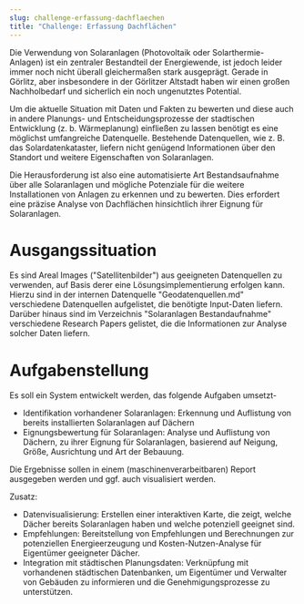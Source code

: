 ```yaml
---
slug: challenge-erfassung-dachflaechen
title: "Challenge: Erfassung Dachflächen"
---
```


Die Verwendung von Solaranlagen (Photovoltaik oder Solarthermie-Anlagen) ist ein zentraler Bestandteil der Energiewende, ist jedoch leider immer noch nicht überall gleichermaßen stark ausgeprägt. Gerade in Görlitz, aber insbesondere in der Görlitzer Altstadt haben wir einen großen Nachholbedarf und sicherlich ein noch ungenutztes Potential.

Um die aktuelle Situation mit Daten und Fakten zu bewerten und diese auch in andere Planungs- und Entscheidungsprozesse der stadtischen Entwicklung (z. b. Wärmeplanung) einfließen zu lassen benötigt es eine möglichst umfangreiche Datenquelle. Bestehende Datenquellen, wie z. B. das Solardatenkataster, liefern nicht genügend Informationen über den Standort und weitere Eigenschaften von Solaranlagen.

Die Herausforderung ist also eine automatisierte Art Bestandsaufnahme über alle Solaranlagen und mögliche Potenziale für die weitere Installationen von Anlagen zu erkennen und zu bewerten. Dies erfordert eine präzise Analyse von Dachflächen hinsichtlich ihrer Eignung für Solaranlagen.

# Ausgangssituation

Es sind Areal Images ("Satellitenbilder") aus geeigneten Datenquellen zu verwenden, auf Basis derer eine Lösungsimplementierung erfolgen kann. Hierzu sind in der internen Datenquelle "Geodatenquellen.md" verschiedene Datenquellen aufgelistet, die benötigte Input-Daten liefern. Darüber hinaus sind im Verzeichnis "Solaranlagen Bestandaufnahme" verschiedene Research Papers gelistet, die die Informationen zur Analyse solcher Daten liefern.

# Aufgabenstellung

Es soll ein System entwickelt werden, das folgende Aufgaben umsetzt-

* Identifikation vorhandener Solaranlagen: Erkennung und Auflistung von bereits installierten Solaranlagen auf Dächern
* Eignungsbewertung für Solaranlagen: Analyse und Auflistung von Dächern, zu ihrer Eignung für Solaranlagen, basierend auf Neigung, Größe, Ausrichtung und Art der Bebauung.

Die Ergebnisse sollen in einem (maschinenverarbeitbaren) Report ausgegeben werden und ggf. auch visualisiert werden.

Zusatz:
* Datenvisualisierung: Erstellen einer interaktiven Karte, die zeigt, welche Dächer bereits Solaranlagen haben und welche potenziell geeignet sind.
* Empfehlungen: Bereitstellung von Empfehlungen und Berechnungen zur potenziellen Energieerzeugung und Kosten-Nutzen-Analyse für Eigentümer geeigneter Dächer.
* Integration mit städtischen Planungsdaten: Verknüpfung mit vorhandenen städtischen Datenbanken, um Eigentümer und Verwalter von Gebäuden zu informieren und die Genehmigungsprozesse zu unterstützen.